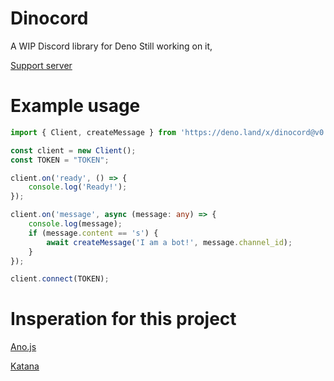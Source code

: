 # Dinocord
A WIP Discord library for Deno
Still working on it,

[Support server](https://discord.gg/YpxKYM2cvE)

# Example usage
```typescript
import { Client, createMessage } from 'https://deno.land/x/dinocord@v0.0.4/mod.ts';

const client = new Client();
const TOKEN = "TOKEN";

client.on('ready', () => {
    console.log('Ready!');
});

client.on('message', async (message: any) => {
    console.log(message);
    if (message.content == 's') {
        await createMessage('I am a bot!', message.channel_id);
    }
});

client.connect(TOKEN);
```

# Insperation for this project

[Ano.js](https://github.com/ItsYaBoiElijah11/Ano.js)

[Katana](https://github.com/stuyy/Katana)
